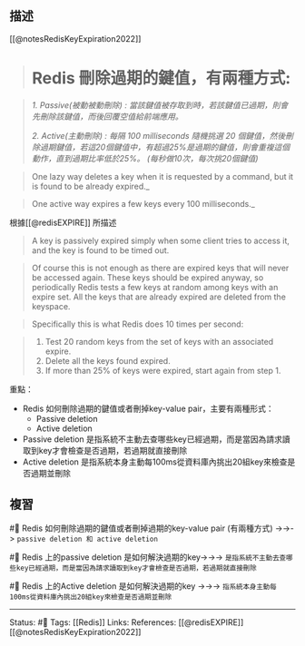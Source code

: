 
## 描述
 [[@notesRedisKeyExpiration2022]]
> # **Redis 刪除過期的鍵值，有兩種方式:**

> _1. Passive(被動被動刪除) : 當該鍵值被存取到時，若該鍵值已過期，則會先刪除該鍵值，而後回覆空值給前端應用。_
> 
> _2. Active(主動刪除) : 每隔 100 milliseconds 隨機挑選 20 個鍵值，然後刪除過期鍵值，若這20個鍵值中，有超過25%是過期的鍵值，則會重複這個動作，直到過期比率低於25%。 (每秒做10次，每次挑20個鍵值)_

> One lazy way deletes a key when it is requested by a command, but it is found to be already expired._

>One active way expires a few keys every 100 milliseconds._

根據[[@redisEXPIRE]] 所描述
> A key is passively expired simply when some client tries to access it, and the key is found to be timed out.

> Of course this is not enough as there are expired keys that will never be accessed again. These keys should be expired anyway, so periodically Redis tests a few keys at random among keys with an expire set. All the keys that are already expired are deleted from the keyspace.

> Specifically this is what Redis does 10 times per second:

> 1.  Test 20 random keys from the set of keys with an associated expire.
> 2.  Delete all the keys found expired.
> 3.  If more than 25% of keys were expired, start again from step 1.


重點：
- Redis 如何刪除過期的鍵值或者刪掉key-value pair，主要有兩種形式：
	- Passive deletion
	- Active deletion
- Passive deletion 是指系統不主動去查哪些key已經過期，而是當因為請求讀取到key才會檢查是否過期，若過期就直接刪除
- Active deletion 是指系統本身主動每100ms從資料庫內挑出20組key來檢查是否過期並刪除




## 複習
#🧠 Redis 如何刪除過期的鍵值或者刪掉過期的key-value pair (有兩種方式) ->->-> `passive deletion 和 active deletion`

#🧠 Redis 上的passive deletion 是如何解決過期的key->->-> `是指系統不主動去查哪些key已經過期，而是當因為請求讀取到key才會檢查是否過期，若過期就直接刪除`

#🧠 Redis 上的Active deletion 是如何解決過期的key ->->-> `指系統本身主動每100ms從資料庫內挑出20組key來檢查是否過期並刪除`

---
Status: #🌱 
Tags:
[[Redis]]
Links:
References:
[[@redisEXPIRE]]
[[@notesRedisKeyExpiration2022]]
